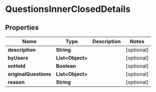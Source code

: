 

# QuestionsInnerClosedDetails


## Properties

| Name | Type | Description | Notes |
|------------ | ------------- | ------------- | -------------|
|**description** | **String** |  |  [optional] |
|**byUsers** | **List&lt;Object&gt;** |  |  [optional] |
|**onHold** | **Boolean** |  |  [optional] |
|**originalQuestions** | **List&lt;Object&gt;** |  |  [optional] |
|**reason** | **String** |  |  [optional] |



